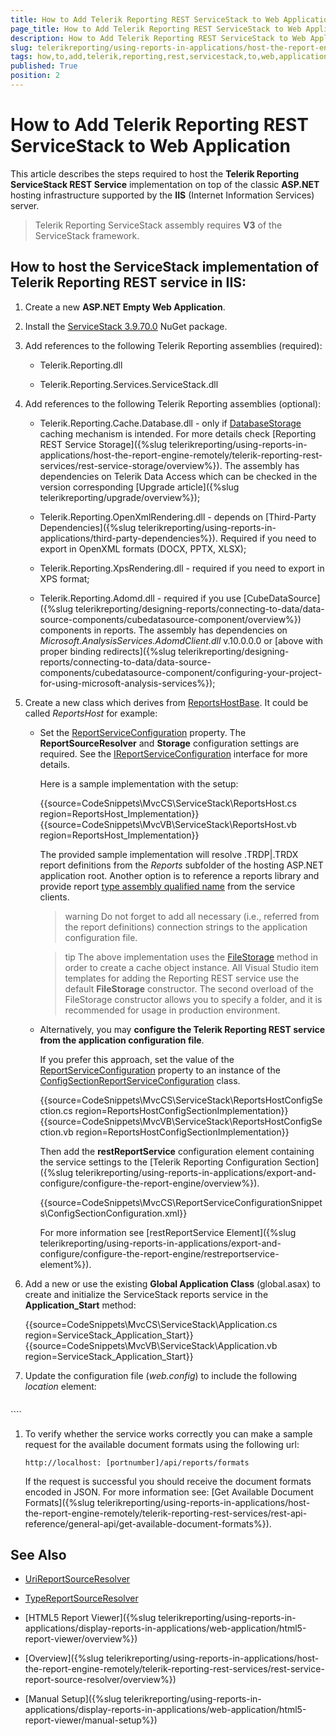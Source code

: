 ```yaml
---
title: How to Add Telerik Reporting REST ServiceStack to Web Application
page_title: How to Add Telerik Reporting REST ServiceStack to Web Application 
description: How to Add Telerik Reporting REST ServiceStack to Web Application
slug: telerikreporting/using-reports-in-applications/host-the-report-engine-remotely/telerik-reporting-rest-services/servicestack-implementation/how-to-add-telerik-reporting-rest-servicestack-to-web-application
tags: how,to,add,telerik,reporting,rest,servicestack,to,web,application
published: True
position: 2
---
```


# How to Add Telerik Reporting REST ServiceStack to Web Application

This article describes the steps required to host the __Telerik Reporting ServiceStack REST Service__ implementation on top of the classic __ASP.NET__ hosting infrastructure supported by the __IIS__ (Internet Information Services) server. 

> Telerik Reporting ServiceStack assembly requires __V3__ of the ServiceStack framework. 

## How to host the ServiceStack implementation of Telerik Reporting REST service in IIS:

1. Create a new __ASP.NET Empty Web Application__. 

1. Install the [ServiceStack 3.9.70.0](https://www.nuget.org/packages/ServiceStack/3.9.70) NuGet package. 

1. Add references to the following Telerik Reporting assemblies (required): 

	+ Telerik.Reporting.dll

	+ Telerik.Reporting.Services.ServiceStack.dll

1. Add references to the following Telerik Reporting assemblies (optional): 

	+ Telerik.Reporting.Cache.Database.dll - only if [DatabaseStorage](/reporting/api/Telerik.Reporting.Cache.Database.DatabaseStorage) caching mechanism is intended. For more details check [Reporting REST Service Storage]({%slug telerikreporting/using-reports-in-applications/host-the-report-engine-remotely/telerik-reporting-rest-services/rest-service-storage/overview%}). The assembly has dependencies on Telerik Data Access which can be checked in the version corresponding [Upgrade article]({%slug telerikreporting/upgrade/overview%}); 

	+ Telerik.Reporting.OpenXmlRendering.dll - depends on [Third-Party Dependencies]({%slug telerikreporting/using-reports-in-applications/third-party-dependencies%}). Required if you need to export in OpenXML formats (DOCX, PPTX, XLSX); 

	+ Telerik.Reporting.XpsRendering.dll - required if you need to export in XPS format; 

	+ Telerik.Reporting.Adomd.dll - required if you use [CubeDataSource]({%slug telerikreporting/designing-reports/connecting-to-data/data-source-components/cubedatasource-component/overview%}) components in reports. The assembly has dependencies on *Microsoft.AnalysisServices.AdomdClient.dll* v.10.0.0.0 or [above with proper binding redirects]({%slug telerikreporting/designing-reports/connecting-to-data/data-source-components/cubedatasource-component/configuring-your-project-for-using-microsoft-analysis-services%}); 

1. Create a new class which derives from [ReportsHostBase](/reporting/api/Telerik.Reporting.Services.ServiceStack.ReportsHostBase). It could be called *ReportsHost* for example: 

	* Set the [ReportServiceConfiguration](/reporting/api/Telerik.Reporting.Services.ServiceStack.ReportsHostBase#Telerik_Reporting_Services_ServiceStack_ReportsHostBase_ReportServiceConfiguration) property. The __ReportSourceResolver__ and __Storage__ configuration settings are required. See the [IReportServiceConfiguration](/reporting/api/Telerik.Reporting.Services.IReportServiceConfiguration) interface for more details. 

		Here is a sample implementation with the setup:             

		{{source=CodeSnippets\MvcCS\ServiceStack\ReportsHost.cs region=ReportsHost_Implementation}}
		{{source=CodeSnippets\MvcVB\ServiceStack\ReportsHost.vb region=ReportsHost_Implementation}}


		The provided sample implementation will resolve .TRDP|.TRDX report definitions from the *Reports* subfolder of the hosting ASP.NET application root. Another option is to reference a reports library and provide report [type assembly qualified name](http://msdn.microsoft.com/en-us/library/system.type.assemblyqualifiedname.aspx) from the service clients. 

		>warning Do not forget to add all necessary (i.e., referred from the report definitions) connection strings to the application configuration file. 

		>tip The above implementation uses the [FileStorage](/reporting/api/Telerik.Reporting.Cache.File.FileStorage) method in order to create a cache object instance. All Visual Studio item templates for adding the Reporting REST service use the default __FileStorage__ constructor. The second overload of the FileStorage constructor allows you to specify a folder, and it is recommended for usage in production environment. 

	* Alternatively, you may __configure the Telerik Reporting REST service from the application configuration file__. 

		If you prefer this approach, set the value of the [ReportServiceConfiguration](/reporting/api/Telerik.Reporting.Services.ServiceStack.ReportsHostBase#Telerik_Reporting_Services_ServiceStack_ReportsHostBase_ReportServiceConfiguration) property to an instance of the [ConfigSectionReportServiceConfiguration](/reporting/api/Telerik.Reporting.Services.ConfigSectionReportServiceConfiguration) class. 

		{{source=CodeSnippets\MvcCS\ServiceStack\ReportsHostConfigSection.cs region=ReportsHostConfigSectionImplementation}}
		{{source=CodeSnippets\MvcVB\ServiceStack\ReportsHostConfigSection.vb region=ReportsHostConfigSectionImplementation}}


		Then add the __restReportService__ configuration element containing the service settings to the [Telerik Reporting Configuration Section]({%slug telerikreporting/using-reports-in-applications/export-and-configure/configure-the-report-engine/overview%}). 

		{{source=CodeSnippets\MvcCS\ReportServiceConfigurationSnippets\ConfigSectionConfiguration.xml}}


		For more information see [restReportService Element]({%slug telerikreporting/using-reports-in-applications/export-and-configure/configure-the-report-engine/restreportservice-element%}). 

1. Add a new or use the existing __Global Application Class__ (global.asax) to create and initialize the ServiceStack reports service in the __Application_Start__ method: 

	{{source=CodeSnippets\MvcCS\ServiceStack\Application.cs region=ServiceStack_Application_Start}}
	{{source=CodeSnippets\MvcVB\ServiceStack\Application.vb region=ServiceStack_Application_Start}}


1. Update the configuration file (*web.config*) to include the following *location* element: 

	````XML
<configuration>
	 <location path="api">
		<system.web>
		 <compilation debug="true" targetFramework="4.0" />
		 <httpHandlers>
		   <add path="*" type="ServiceStack.WebHost.Endpoints.ServiceStackHttpHandlerFactory, ServiceStack" verb="*"/>
		 </httpHandlers>
		</system.web>
		<system.webServer>
		 <modules runAllManagedModulesForAllRequests="true"/>
		 <validation validateIntegratedModeConfiguration="false"/>
		 <handlers>
		   <add path="*" name="ServiceStack.Factory" type="ServiceStack.WebHost.Endpoints.ServiceStackHttpHandlerFactory, ServiceStack" verb="*" preCondition="integratedMode" resourceType="Unspecified" allowPathInfo="true" />
		 </handlers>
		</system.webServer>
	 </location>
	</configuration>
````


1. To verify whether the service works correctly you can make a sample request for the available document formats using the following url: 

	`http://localhost: [portnumber]/api/reports/formats`

	If the request is successful you should receive the document formats encoded in JSON. For more information see: [Get Available Document Formats]({%slug telerikreporting/using-reports-in-applications/host-the-report-engine-remotely/telerik-reporting-rest-services/rest-api-reference/general-api/get-available-document-formats%}). 

## See Also
 
* [UriReportSourceResolver](/reporting/api/Telerik.Reporting.Services.UriReportSourceResolver)  

* [TypeReportSourceResolver](/reporting/api/Telerik.Reporting.Services.TypeReportSourceResolver) 

* [HTML5 Report Viewer]({%slug telerikreporting/using-reports-in-applications/display-reports-in-applications/web-application/html5-report-viewer/overview%})

* [Overview]({%slug telerikreporting/using-reports-in-applications/host-the-report-engine-remotely/telerik-reporting-rest-services/rest-service-report-source-resolver/overview%})

* [Manual Setup]({%slug telerikreporting/using-reports-in-applications/display-reports-in-applications/web-application/html5-report-viewer/manual-setup%})
